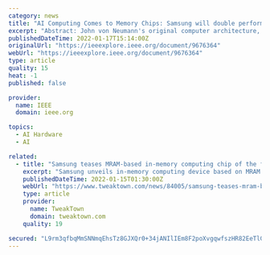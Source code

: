 ```yaml
---
category: news
title: "AI Computing Comes to Memory Chips: Samsung will double performance of neural nets with processing-in-memory"
excerpt: "Abstract: John von Neumann's original computer architecture, where logic and memory are separate domains, has had a good run. But some companies are betting that it's time for a change."
publishedDateTime: 2022-01-17T15:14:00Z
originalUrl: "https://ieeexplore.ieee.org/document/9676364"
webUrl: "https://ieeexplore.ieee.org/document/9676364"
type: article
quality: 15
heat: -1
published: false

provider:
  name: IEEE
  domain: ieee.org

topics:
  - AI Hardware
  - AI

related:
  - title: "Samsung teases MRAM-based in-memory computing chip of the future"
    excerpt: "Samsung unveils in-memory computing device based on MRAM technology (Magnetoresistive Random Access Memory), new MRAM cells."
    publishedDateTime: 2022-01-15T01:30:00Z
    webUrl: "https://www.tweaktown.com/news/84005/samsung-teases-mram-based-in-memory-computing-chip-of-the-future/index.html"
    type: article
    provider:
      name: TweakTown
      domain: tweaktown.com
    quality: 19

secured: "L9rm3qfbqMmSNNmqEhsTz8GJXQr0+34jANIlIEm8F2poXvgqwfszHR82EeTlG1dnO42rncbTgFy3FvT67jJFF0alPZDd6scFi2OkHFF06TuD592nCKTL8xeOLpo0J2Ys6Alo0ySM7py9RB8w40DRR+m/adSN7P7ggJl5fpPIWnfbJ6g1rBYTwHjegKRk9VHN1tE3913Bth6q58Embve4W2I8JdkbGxmVktbgdSjb9OIpzlQT/TVD7ihJBRyjGvZEFOyAA010QhDFtk5gDzzPaW/ZjsjoKbc4EjmqmGfhFOQdtsu+pAAlf/Cy7DHdFBH/akYGhx3jKJZ5SidMS/muZrvTzxIsxfMQulxWpBSTYzY=;R1N3JZZNg+H0m/29I/Du0w=="
---
```


